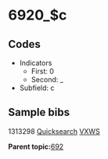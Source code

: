 # 6920\_$c

## Codes

-   Indicators
    -   First: 0
    -   Second: \_
-   Subfield: c

## Sample bibs

1313298 [Quicksearch](https://search.library.yale.edu/catalog/1313298) [VXWS](http://prodorbis.library.yale.edu:7014/vxws/GetHoldingsService?bibId=1313298)

**Parent topic:**[692](../../tags/692/692.md)

